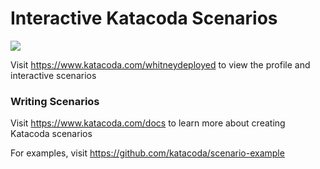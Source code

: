 # Interactive Katacoda Scenarios

[![](http://shields.katacoda.com/katacoda/whitneydeployed/count.svg)](https://www.katacoda.com/whitneydeployed "Get your profile on Katacoda.com")

Visit https://www.katacoda.com/whitneydeployed to view the profile and interactive scenarios

### Writing Scenarios
Visit https://www.katacoda.com/docs to learn more about creating Katacoda scenarios

For examples, visit https://github.com/katacoda/scenario-example
